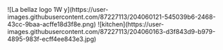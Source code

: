 <heading>
<heading>
  <heading>
    <heading>
    <heading>
      <heading>
![La bellaz logo 1W y](https://user-images.githubusercontent.com/87227113/204060121-545039b6-2468-43cc-9baa-acffe18d3f8e.png)
![kitchen](https://user-images.githubusercontent.com/87227113/204060163-d3f843d9-b979-4895-983f-ecff4ee843e3.jpg)
